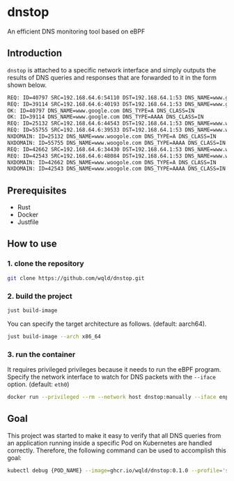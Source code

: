 # dnstop
An efficient DNS monitoring tool based on eBPF

## Introduction

`dnstop` is attached to a specific network interface and simply outputs the results of DNS queries and responses that are forwarded to it in the form shown below.

```sh
REQ: ID=40797 SRC=192.168.64.6:54110 DST=192.168.64.1:53 DNS_NAME=www.google.com DNS_TYPE=A DNS_CLASS=IN
REQ: ID=39114 SRC=192.168.64.6:40193 DST=192.168.64.1:53 DNS_NAME=www.google.com DNS_TYPE=AAAA DNS_CLASS=IN
OK: ID=40797 DNS_NAME=www.google.com DNS_TYPE=A DNS_CLASS=IN
OK: ID=39114 DNS_NAME=www.google.com DNS_TYPE=AAAA DNS_CLASS=IN
REQ: ID=25132 SRC=192.168.64.6:44543 DST=192.168.64.1:53 DNS_NAME=www.woogole.com DNS_TYPE=A DNS_CLASS=IN
REQ: ID=55755 SRC=192.168.64.6:39533 DST=192.168.64.1:53 DNS_NAME=www.woogole.com DNS_TYPE=AAAA DNS_CLASS=IN
NXDOMAIN: ID=25132 DNS_NAME=www.woogole.com DNS_TYPE=A DNS_CLASS=IN
NXDOMAIN: ID=55755 DNS_NAME=www.woogole.com DNS_TYPE=AAAA DNS_CLASS=IN
REQ: ID=42662 SRC=192.168.64.6:34430 DST=192.168.64.1:53 DNS_NAME=www.woogole.com DNS_TYPE=A DNS_CLASS=IN
REQ: ID=42543 SRC=192.168.64.6:48084 DST=192.168.64.1:53 DNS_NAME=www.woogole.com DNS_TYPE=AAAA DNS_CLASS=IN
NXDOMAIN: ID=42662 DNS_NAME=www.woogole.com DNS_TYPE=A DNS_CLASS=IN
NXDOMAIN: ID=42543 DNS_NAME=www.woogole.com DNS_TYPE=AAAA DNS_CLASS=IN
```

## Prerequisites

- Rust
- Docker
- Justfile

## How to use

### 1. clone the repository

```bash
git clone https://github.com/wqld/dnstop.git
```

### 2. build the project

```bash
just build-image
```

You can specify the target architecture as follows. (default: aarch64).

```bash
just build-image --arch x86_64
```

### 3. run the container

It requires privileged privileges because it needs to run the eBPF program.
Specify the network interface to watch for DNS packets with the `--iface` option. (default: `eth0`)

```bash
docker run --privileged --rm --network host dnstop:manually --iface enp0s1
```

## Goal

This project was started to make it easy to verify that all DNS queries from an application running inside a specific Pod on Kubernetes are handled correctly. Therefore, the following command can be used to accomplish this goal:

```bash
kubectl debug {POD_NAME} --image=ghcr.io/wqld/dnstop:0.1.0 --profile='sysadmin' --it
```
